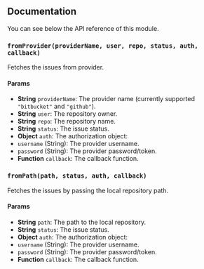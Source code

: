## Documentation

You can see below the API reference of this module.

### `fromProvider(providerName, user, repo, status, auth, callback)`
Fetches the issues from provider.

#### Params
- **String** `providerName`: The provider name (currently supported `"bitbucket"` and `"github"`).
- **String** `user`: The repository owner.
- **String** `repo`: The repository name.
- **String** `status`: The issue status.
- **Object** `auth`: The authorization object:
 - `username` (String): The provider username.
 - `password` (String): The provider password/token.
- **Function** `callback`: The callback function.

### `fromPath(path, status, auth, callback)`
Fetches the issues by passing the local repository path.

#### Params
- **String** `path`: The path to the local repository.
- **String** `status`: The issue status.
- **Object** `auth`: The authorization object:
 - `username` (String): The provider username.
 - `password` (String): The provider password/token.
- **Function** `callback`: The callback function.

